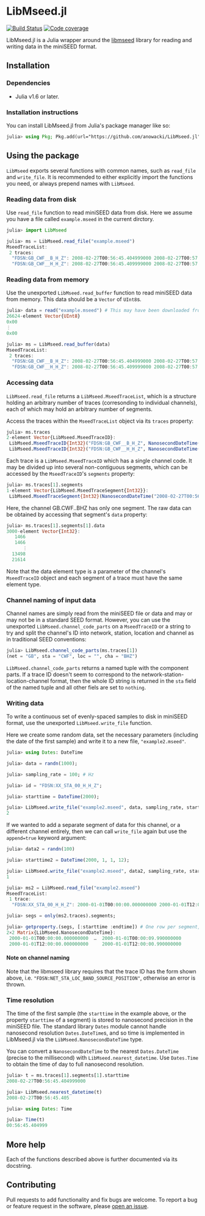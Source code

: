 # LibMseed.jl

[![Build Status](https://github.com/anowacki/LibMseed.jl/workflows/CI/badge.svg)](https://github.com/anowacki/LibMseed.jl/actions)
[![Code coverage](https://codecov.io/gh/anowacki/LibMseed.jl/branch/master/graph/badge.svg?token=4XkpiFaFJN)](https://codecov.io/gh/anowacki/LibMseed.jl)

LibMseed.jl is a Julia wrapper around the
[libmseed](https://github.com/iris-edu/libmseed) library for reading
and writing data in the miniSEED format.

## Installation
### Dependencies
- Julia v1.6 or later.

### Installation instructions
You can install LibMseed.jl from Julia's package manager like so:

```julia
julia> using Pkg; Pkg.add(url="https://github.com/anowacki/LibMseed.jl")
```

## Using the package

`LibMseed` exports several functions with common names, such as `read_file`
and `write_file`.  It is recommended to either explicitly import the functions
you need, or always prepend names with `LibMseed`.

### Reading data from disk
Use `read_file` function to read miniSEED data
from disk.  Here we assume you have a file called `example.mseed` in the
current dirctory.

```julia
julia> import LibMseed

julia> ms = LibMseed.read_file("example.mseed")
MseedTraceList:
 2 traces:
  "FDSN:GB_CWF__B_H_Z": 2008-02-27T00:56:45.404999000 2008-02-27T00:57:45.384999000, 1 segments
  "FDSN:GB_CWF__H_H_Z": 2008-02-27T00:56:45.409999000 2008-02-27T00:57:45.399999000, 1 segments
```

### Reading data from memory
Use the unexported `LibMseed.read_buffer` function to read miniSEED data
from memory.  This data should be a `Vector` of `UInt8`s.

```julia
julia> data = read("example.mseed") # This may have been downloaded from the internet, for example
26624-element Vector{UInt8}
0x00
⋮
0x00

julia> ms = LibMseed.read_buffer(data)
MseedTraceList:
 2 traces:
  "FDSN:GB_CWF__B_H_Z": 2008-02-27T00:56:45.404999000 2008-02-27T00:57:45.384999000, 1 segments
  "FDSN:GB_CWF__H_H_Z": 2008-02-27T00:56:45.409999000 2008-02-27T00:57:45.399999000, 1 segments
```

### Accessing data
`LibMseed.read_file` returns a `LibMseed.MseedTraceList`, which is a structure
holding an arbitrary number of traces (corresonding to individual channels),
each of which may hold an arbitrary number of segments.

Access the traces within the `MseedTraceList` object via its `traces`
property:

```julia
julia> ms.traces
2-element Vector{LibMseed.MseedTraceID}:
 LibMseed.MseedTraceID{Int32}("FDSN:GB_CWF__B_H_Z", NanosecondDateTime("2008-02-27T00:56:45.404999000"), NanosecondDateTime("2008-02-27T00:57:45.384999000"), LibMseed.MseedTraceSegment{Int32}[LibMseed.MseedTraceSegment{Int32}(NanosecondDateTime("2008-02-27T00:56:45.404999000"), NanosecondDateTime("2008-02-27T00:57:45.384999000"), 50.0, 3000, Int32[1466, 1466, 1453, 1449, 1449, 1443, 1441, 1443, 1444, 1439  …  -12421, -15146, 6993, 32994, 34813, 29718, 17484, 4468, 13498, 21614])])
 LibMseed.MseedTraceID{Int32}("FDSN:GB_CWF__H_H_Z", NanosecondDateTime("2008-02-27T00:56:45.409999000"), NanosecondDateTime("2008-02-27T00:57:45.399999000"), LibMseed.MseedTraceSegment{Int32}[LibMseed.MseedTraceSegment{Int32}(NanosecondDateTime("2008-02-27T00:56:45.409999000"), NanosecondDateTime("2008-02-27T00:57:45.399999000"), 100.0, 6000, Int32[1469, 1469, 1463, 1465, 1447, 1449, 1457, 1450, 1447, 1446  …  28750, 19408, 13748, 9836, -1323, 11130, 21097, 20900, 14103, 10817])])
```

Each trace is a `LibMseed.MseedTraceID` which has a single channel code.
It may be divided up into several non-contiguous segments, which can be
accessed by the `MseedTraceID`'s `segments` property:

```julia
julia> ms.traces[1].segments
1-element Vector{LibMseed.MseedTraceSegment{Int32}}:
 LibMseed.MseedTraceSegment{Int32}(NanosecondDateTime("2008-02-27T00:56:45.404999000"), NanosecondDateTime("2008-02-27T00:57:45.384999000"), 50.0, 3000, Int32[1466, 1466, 1453, 1449, 1449, 1443, 1441, 1443, 1444, 1439  …  -12421, -15146, 6993, 32994, 34813, 29718, 17484, 4468, 13498, 21614])
```

Here, the channel GB.CWF..BHZ has only one segment.  The raw data can
be obtained by accessing that segment's `data` property:

```julia
julia> ms.traces[1].segments[1].data
3000-element Vector{Int32}:
   1466
   1466
      ⋮
  13498
  21614
```

Note that the data element type is a parameter of the channel's `MseedTraceID`
object and each segment of a trace must have the same element type.

### Channel naming of input data
Channel names are simply read from the miniSEED file or data and may
or may not be in a standard SEED format.  However, you can use the
unexported `LibMseed.channel_code_parts` on a `MseedTraceID` or a string
to try and split the channel's ID into network, station, location and
channel as in traditional SEED conventions:

```julia
julia> LibMseed.channel_code_parts(ms.traces[1])
(net = "GB", sta = "CWF", loc = "", cha = "BHZ")
```

`LibMseed.channel_code_parts` returns a named tuple with the component
parts.  If a trace ID doesn't seem to correspond to the
network-station-location-channel format, then the whole ID string is
returned in the `sta` field of the named tuple and all other fiels are
set to `nothing`.

### Writing data
To write a continuous set of evenly-spaced samples to disk in miniSEED
format, use the unexported `LibMseed.write_file` function.

Here we create some random data, set the necessary parameters (including
the date of the first sample) and write it to a new file, `"example2.mseed"`.

```julia
julia> using Dates: DateTime

julia> data = randn(1000);

julia> sampling_rate = 100; # Hz

julia> id = "FDSN:XX_STA_00_H_H_Z";

julia> starttime = DateTime(2000);

julia> LibMseed.write_file("example2.mseed", data, sampling_rate, starttime, id)
2
```

If we wanted to add a separate segment of data for this channel, or a
different channel entirely, then we can call `write_file` again but
use the `append=true` keyword argument:

```julia
julia> data2 = randn(100)

julia> starttime2 = DateTime(2000, 1, 1, 12);

julia> LibMseed.write_file("example2.mseed", data2, sampling_rate, starttime2, id; append=true)
1

julia> ms2 = LibMseed.read_file("example2.mseed")
MseedTraceList:
 1 trace:
  "FDSN:XX_STA_00_H_H_Z": 2000-01-01T00:00:00.000000000 2000-01-01T12:00:00.990000000, 2 segments

julia> segs = only(ms2.traces).segments;

julia> getproperty.(segs, [:starttime :endtime]) # One row per segment, start and end time
2×2 Matrix{LibMseed.NanosecondDateTime}:
 2000-01-01T00:00:00.000000000  …  2000-01-01T00:00:09.990000000
 2000-01-01T12:00:00.000000000     2000-01-01T12:00:00.990000000
```

#### Note on channel naming
Note that the libmseed library requires that the trace ID has the form
shown above, i.e. `"FDSN:NET_STA_LOC_BAND_SOURCE_POSITION"`, otherwise
an error is thrown.

### Time resolution
The time of the first sample (the `starttime` in the example above,
or the property `starttime` of a segment) is stored to nanosecond
precision in the miniSEED file.  The standard library `Dates` module
cannot handle nanosecond resolution `Dates.DateTime`s, and so time is
implemented in LibMseed.jl via the `LibMseed.NanosecondDateTime` type.

You can convert a `NanosecondDateTime` to the nearest `Dates.DateTime`
(precise to the millisecond) with `LibMseed.nearest_datetime`.  Use
`Dates.Time` to obtain the time of day to full nanosecond resolution.

```julia
julia> t = ms.traces[1].segments[1].starttime
2008-02-27T00:56:45.404999000

julia> LibMseed.nearest_datetime(t)
2008-02-27T00:56:45.405

julia> using Dates: Time

julia> Time(t)
00:56:45.404999
```

## More help
Each of the functions described above is further documented via its
docstring.

## Contributing
Pull requests to add functionality and fix bugs are welcome.  To report
a bug or feature request in the software, please
[open an issue](https://github.com/anowacki/LibMseed.jl/issues/new).


